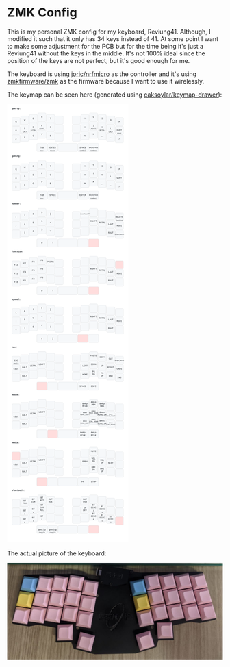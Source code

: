 # ZMK Config

This is my personal ZMK config for my keyboard, Reviung41. Although, I modified it such that it only has
34 keys instead of 41. At some point I want to make some adjustment for the PCB but for the time being
it's just a Reviung41 without the keys in the middle.
It's not 100% ideal since the position of the keys are not perfect, but it's good enough for me.

The keyboard is using [joric/nrfmicro](https://github.com/joric/nrfmicro) as the controller and it's using [zmkfirmware/zmk](https://github.com/zmkfirmware/zmk) as the firmware because I want to use it wirelessly.

The keymap can be seen here (generated using [caksoylar/keymap-drawer](https://github.com/caksoylar/keymap-drawer/tree/main)):

![Keymap](./keymap-drawer/reviung41.svg)

The actual picture of the keyboard:

![Keyboard](./keymap-drawer/reviung-photo.jpg)
